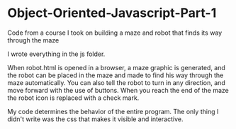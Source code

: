 # Object-Oriented-Javascript-Part-1
Code from a course I took on building a maze and robot that finds its way through the maze

I wrote everything in the js folder.

When robot.html is opened in a browser, a maze graphic is generated, and the robot can be placed in the maze and made to find his way through the maze automatically. You can also tell the robot to turn in any direction, and move forward with the use of buttons. When you reach the end of the maze the robot icon is replaced with a check mark.

My code determines the behavior of the entire program. The only thing I didn't write was the css that makes it visible and interactive.
